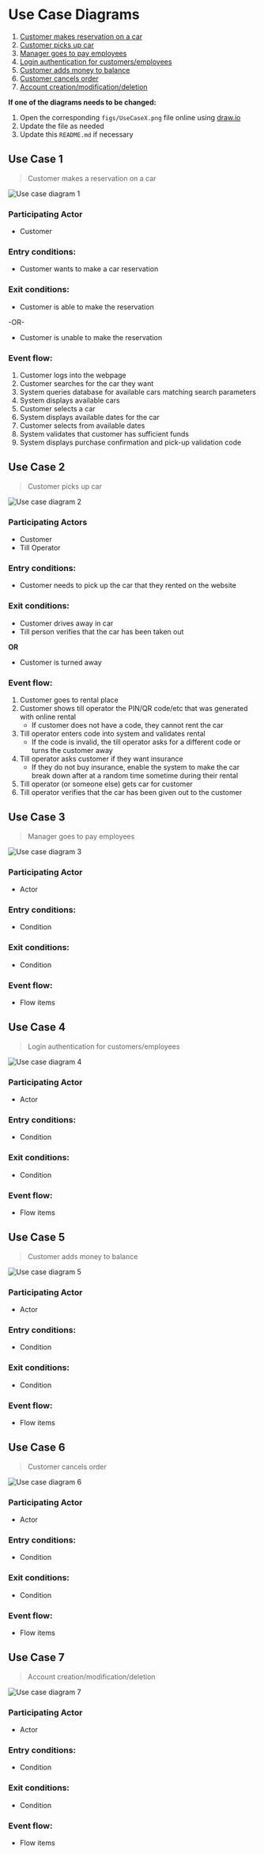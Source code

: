 # Use Case Diagrams

1. [Customer makes reservation on a car](#use-case-1)
2. [Customer picks up car](#use-case-2)
3. [Manager goes to pay employees](#use-case-3)
4. [Login authentication for customers/employees](#use-case-4)
5. [Customer adds money to balance](#use-case-5)
6. [Customer cancels order](#use-case-6)
7. [Account creation/modification/deletion](#use-case-7)

**If one of the diagrams needs to be changed:**
1. Open the corresponding `figs/UseCaseX.png` file online using [draw.io](https://draw.io)
2. Update the file as needed
3. Update this `README.md` if necessary

## Use Case 1

> Customer makes a reservation on a car

![Use case diagram 1](figs/UseCase1.png)

### Participating Actor
- Customer

### Entry conditions:
- Customer wants to make a car reservation

### Exit conditions:
- Customer is able to make the reservation

-OR-
- Customer is unable to make the reservation

### Event flow:
1. Customer logs into the webpage
2. Customer searches for the car they want
3. System queries database for available cars matching search parameters
4. System displays available cars
5. Customer selects a car
6. System displays available dates for the car
7. Customer selects from available dates
8. System validates that customer has sufficient funds
9. System displays purchase confirmation and pick-up validation code

## Use Case 2

> Customer picks up car

![Use case diagram 2](figs/UseCase2.png)

### Participating Actors
- Customer
- Till Operator

### Entry conditions:
- Customer needs to pick up the car that they rented on the website

### Exit conditions:
- Customer drives away in car
- Till person verifies that the car has been taken out

**OR**
- Customer is turned away

### Event flow:
1. Customer goes to rental place
1. Customer shows till operator the PIN/QR code/etc that was generated with online rental
	- If customer does not have a code, they cannot rent the car
2. Till operator enters code into system and validates rental
	- If the code is invalid, the till operator asks for a different code or turns the customer away
3. Till operator asks customer if they want insurance
	- If they do not buy insurance, enable the system to make the car break down after at a random time sometime during their rental
4. Till operator (or someone else) gets car for customer
5. Till operator verifies that the car has been given out to the customer

## Use Case 3

> Manager goes to pay employees

![Use case diagram 3](figs/UseCase3.png)

### Participating Actor
- Actor

### Entry conditions:
- Condition

### Exit conditions:
- Condition

### Event flow:
- Flow items

## Use Case 4

> Login authentication for customers/employees

![Use case diagram 4](figs/UseCase4.png)

### Participating Actor
- Actor

### Entry conditions:
- Condition

### Exit conditions:
- Condition

### Event flow:
- Flow items

## Use Case 5

> Customer adds money to balance

![Use case diagram 5](figs/UseCase5.png)

### Participating Actor
- Actor

### Entry conditions:
- Condition

### Exit conditions:
- Condition

### Event flow:
- Flow items

## Use Case 6

> Customer cancels order

![Use case diagram 6](figs/UseCase6.png)

### Participating Actor
- Actor

### Entry conditions:
- Condition

### Exit conditions:
- Condition

### Event flow:
- Flow items

## Use Case 7

> Account creation/modification/deletion

![Use case diagram 7](figs/UseCase7.png)

### Participating Actor
- Actor

### Entry conditions:
- Condition

### Exit conditions:
- Condition

### Event flow:
- Flow items

